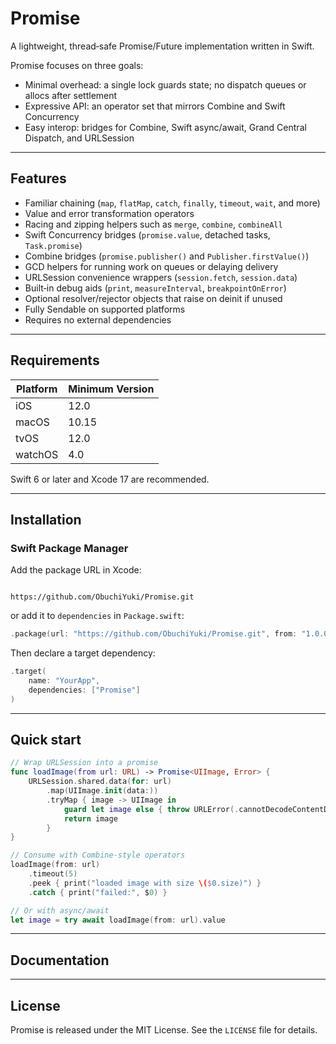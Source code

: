 # Promise

A lightweight, thread‑safe Promise/Future implementation written in Swift.

Promise focuses on three goals:

- Minimal overhead: a single lock guards state; no dispatch queues or allocs after settlement
- Expressive API: an operator set that mirrors Combine and Swift Concurrency
- Easy interop: bridges for Combine, Swift async/await, Grand Central Dispatch, and URLSession



---



## Features

- Familiar chaining (`map`, `flatMap`, `catch`, `finally`, `timeout`, `wait`, and more)
- Value and error transformation operators
- Racing and zipping helpers such as `merge`, `combine`, `combineAll`
- Swift Concurrency bridges (`promise.value`, detached tasks, `Task.promise`)
- Combine bridges (`promise.publisher()` and `Publisher.firstValue()`)
- GCD helpers for running work on queues or delaying delivery
- URLSession convenience wrappers (`session.fetch`, `session.data`)
- Built‑in debug aids (`print`, `measureInterval`, `breakpointOnError`)
- Optional resolver/rejector objects that raise on deinit if unused
- Fully Sendable on supported platforms
- Requires no external dependencies



---



## Requirements

| Platform | Minimum Version |
| -------- | --------------- |
| iOS      | 12.0            |
| macOS    | 10.15           |
| tvOS     | 12.0            |
| watchOS  | 4.0             |

Swift 6 or later and Xcode 17 are recommended.



---



## Installation

### Swift Package Manager

Add the package URL in Xcode:
```

https://github.com/ObuchiYuki/Promise.git

```
or add it to `dependencies` in `Package.swift`:

```swift
.package(url: "https://github.com/ObuchiYuki/Promise.git", from: "1.0.0")
```

Then declare a target dependency:

```swift
.target(
    name: "YourApp",
    dependencies: ["Promise"]
)
```



------



## Quick start

```swift
// Wrap URLSession into a promise
func loadImage(from url: URL) -> Promise<UIImage, Error> {
    URLSession.shared.data(for: url)
        .map(UIImage.init(data:))
        .tryMap { image -> UIImage in
            guard let image else { throw URLError(.cannotDecodeContentData) }
            return image
        }
}

// Consume with Combine‑style operators
loadImage(from: url)
    .timeout(5)
    .peek { print("loaded image with size \($0.size)") }
    .catch { print("failed:", $0) }

// Or with async/await
let image = try await loadImage(from: url).value
```



------



## Documentation



------



## License

Promise is released under the MIT License.
See the `LICENSE` file for details.

